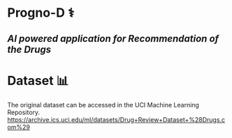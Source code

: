 # Progno-D ⚕️
## *AI powered application for Recommendation of the Drugs*




# Dataset 📊
The original dataset can be accessed in the UCI Machine Learning Repository.
https://archive.ics.uci.edu/ml/datasets/Drug+Review+Dataset+%28Drugs.com%29
